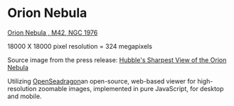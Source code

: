# Orion Nebula

[Orion Nebula , M42, NGC 1976](https://brettmrice.com/orion-nebula/)

18000 X 18000 pixel resolution = 324 megapixels

Source image from the press release: [Hubble's Sharpest View of the Orion Nebula](https://hubblesite.org/contents/media/images/2006/01/1826-Image.html?news=true)

Utilizing [OpenSeadragon](https://openseadragon.github.io/)an open-source, web-based viewer for high-resolution zoomable images, implemented in pure JavaScript, for desktop and mobile.
